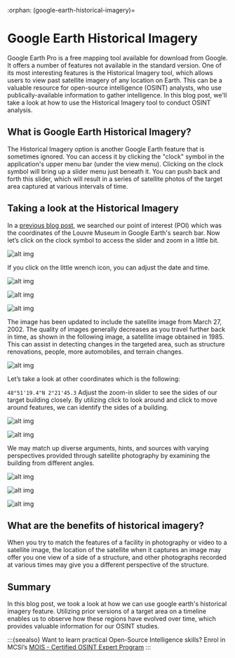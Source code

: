 :orphan:
(google-earth-historical-imagery)=

# Google Earth Historical Imagery

Google Earth Pro is a free mapping tool available for download from Google. It offers a number of features not available in the standard version. One of its most interesting features is the Historical Imagery tool, which allows users to view past satellite imagery of any location on Earth. This can be a valuable resource for open-source intelligence (OSINT) analysts, who use publically-available information to gather intelligence. In this blog post, we'll take a look at how to use the Historical Imagery tool to conduct OSINT analysis.

## What is Google Earth Historical Imagery?

The Historical Imagery option is another Google Earth feature that is sometimes ignored. You can access it by clicking the "clock" symbol in the application's upper menu bar (under the view menu). Clicking on the clock symbol will bring up a slider menu just beneath it. You can push back and forth this slider, which will result in a series of satellite photos of the target area captured at various intervals of time.

## Taking a look at the Historical Imagery

In a [previous blog post](introduction-to-google-earth), we searched our point of interest (POI) which was the coordinates of the Louvre Museum in Google Earth's search bar. Now let’s click on the clock symbol to access the slider and zoom in a little bit.

![alt img](images/google-earth-historical-imagery-25.png)

If you click on the little wrench icon, you can adjust the date and time.

![alt img](images/google-earth-historical-imagery-26.png)

![alt img](images/google-earth-historical-imagery-28.png)

![alt img](images/google-earth-historical-imagery-29.png)

The image has been updated to include the satellite image from March 27, 2002. The quality of images generally decreases as you travel further back in time, as shown in the following image, a satellite image obtained in 1985. This can assist in detecting changes in the targeted area, such as structure renovations, people, more automobiles, and terrain changes.

![alt img](images/google-earth-historical-imagery-31.png)

Let’s take a look at other coordinates which is the following:

`48°51'19.4"N 2°21'45.3`
Adjust the zoom-in slider to see the sides of our target building closely. By utilizing click to look around and click to move around features, we can identify the sides of a building.

![alt img](images/google-earth-historical-imagery-39.png)

![alt img](images/google-earth-historical-imagery-40.png)

We may match up diverse arguments, hints, and sources with varying perspectives provided through satellite photography by examining the building from different angles.

![alt img](images/Group-1.png)

![alt img](images/Group-2.png)

![alt img](images/google-earth-historical-imagery-38.png)

## What are the benefits of historical imagery?

When you try to match the features of a facility in photography or video to a satellite image, the location of the satellite when it captures an image may offer you one view of a side of a structure, and other photographs recorded at various times may give you a different perspective of the structure.

## Summary

In this blog post, we took a look at how we can use google earth's historical imagery feature. Utilizing prior versions of a target area on a timeline enables us to observe how these regions have evolved over time, which provides valuable information for our OSINT studies.

:::{seealso}
Want to learn practical Open-Source Intelligence skills? Enrol in MCSI’s [MOIS - Certified OSINT Expert Program](https://www.mosse-institute.com/certifications/mois-certified-osint-expert.html)
:::
